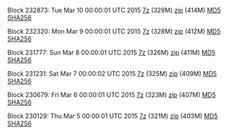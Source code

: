 Block 232873: Tue Mar 10 00:00:01 UTC 2015 [7z](https://transfer.sh/Q4J98/bootstrap.dat.20150310.7z) (329M) [zip](https://transfer.sh/S8byS/bootstrap.dat.20150310.zip) (414M) [MD5](https://transfer.sh/rhyif/md5.txt) [SHA256](https://transfer.sh/4485c/sha256.txt)

Block 232320: Mon Mar  9 00:00:01 UTC 2015 [7z](https://transfer.sh/hfrFe/bootstrap.dat.20150309.7z) (328M) [zip](https://transfer.sh/NbS1U/bootstrap.dat.20150309.zip) (412M) [MD5](https://transfer.sh/1fRMkN/md5.txt) [SHA256](https://transfer.sh/jHOwu/sha256.txt)

Block 231777: Sun Mar  8 00:00:01 UTC 2015 [7z](https://transfer.sh/1fHlgK/bootstrap.dat.20150308.7z) (326M) [zip](https://transfer.sh/h81Mh/bootstrap.dat.20150308.zip) (411M) [MD5](https://transfer.sh/zTszX/md5.txt) [SHA256](https://transfer.sh/IMjCJ/sha256.txt)

Block 231231: Sat Mar  7 00:00:02 UTC 2015 [7z](https://transfer.sh/N0xrf/bootstrap.dat.20150307.7z) (325M) [zip](https://transfer.sh/xcfOH/bootstrap.dat.20150307.zip) (409M) [MD5](https://transfer.sh/QcsSN/md5.txt) [SHA256](https://transfer.sh/DvKsx/sha256.txt)

Block 230679: Fri Mar  6 00:00:01 UTC 2015 [7z](https://transfer.sh/zum8H/bootstrap.dat.20150306.7z) (323M) [zip](https://transfer.sh/8yQlu/bootstrap.dat.20150306.zip) (407M) [MD5](https://transfer.sh/KZbcK/md5.txt) [SHA256](https://transfer.sh/13w9Pz/sha256.txt)

Block 230129: Thu Mar  5 00:00:01 UTC 2015 [7z](https://transfer.sh/VyIVi/bootstrap.dat.20150305.7z) (321M) [zip](https://transfer.sh/Mx7w5/bootstrap.dat.20150305.zip) (403M) [MD5](https://transfer.sh/JRoOm/md5.txt) [SHA256](https://transfer.sh/IscZ5/sha256.txt)
